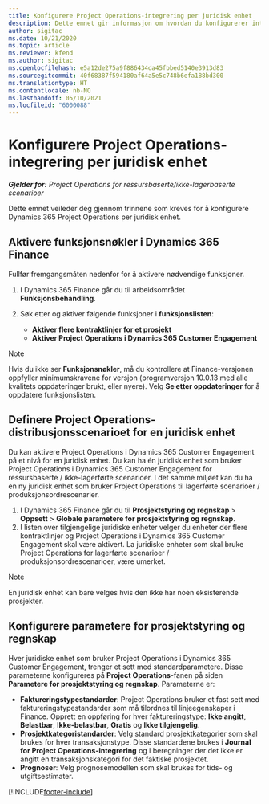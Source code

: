 ```yaml
---
title: Konfigurere Project Operations-integrering per juridisk enhet
description: Dette emnet gir informasjon om hvordan du konfigurerer integrering per juridisk enhet i Project Operations.
author: sigitac
ms.date: 10/21/2020
ms.topic: article
ms.reviewer: kfend
ms.author: sigitac
ms.openlocfilehash: e5a12de275a9f886434da45fbbed5140e3913d83
ms.sourcegitcommit: 40f68387f594180af64a5e5c748b6efa188bd300
ms.translationtype: HT
ms.contentlocale: nb-NO
ms.lasthandoff: 05/10/2021
ms.locfileid: "6000088"
---
```

# <a name="configure-project-operations-integration-per-legal-entity"></a>Konfigurere Project Operations-integrering per juridisk enhet 

_**Gjelder for:** Project Operations for ressursbaserte/ikke-lagerbaserte scenarioer_

Dette emnet veileder deg gjennom trinnene som kreves for å konfigurere Dynamics 365 Project Operations per juridisk enhet.

## <a name="enable-feature-keys-in-dynamics-365-finance"></a>Aktivere funksjonsnøkler i Dynamics 365 Finance

Fullfør fremgangsmåten nedenfor for å aktivere nødvendige funksjoner.

1. I Dynamics 365 Finance går du til arbeidsområdet **Funksjonsbehandling**.
2. Søk etter og aktiver følgende funksjoner i **funksjonslisten**:
  
    - **Aktiver flere kontraktlinjer for et prosjekt**
    - **Aktiver Project Operations i Dynamics 365 Customer Engagement**

> [!NOTE]
> Hvis du ikke ser **Funksjonsnøkler**, må du kontrollere at Finance-versjonen oppfyller minimumskravene for versjon (programversjon 10.0.13 med alle kvalitets oppdateringer brukt, eller nyere). Velg **Se etter oppdateringer** for å oppdatere funksjonslisten.

## <a name="define-the-project-operations-deployment-scenario-for-a-legal-entity"></a>Definere Project Operations-distribusjonsscenarioet for en juridisk enhet

Du kan aktivere Project Operations i Dynamics 365 Customer Engagement på et nivå for en juridisk enhet. Du kan ha én juridisk enhet som bruker Project Operations i Dynamics 365 Customer Engagement for ressursbaserte / ikke-lagerførte scenarioer. I det samme miljøet kan du ha en ny juridisk enhet som bruker Project Operations til lagerførte scenarioer / produksjonsordrescenarier.

1. I Dynamics 365 Finance går du til **Prosjektstyring og regnskap** > **Oppsett** > **Globale parametere for prosjektstyring og regnskap**.
2. I listen over tilgjengelige juridiske enheter velger du enheter der flere kontraktlinjer og Project Operations i Dynamics 365 Customer Engagement skal være aktivert. La juridiske enheter som skal bruke Project Operations for lagerførte scenarioer / produksjonsordrescenarioer, være umerket.

> [!NOTE]
> En juridisk enhet kan bare velges hvis den ikke har noen eksisterende prosjekter.

## <a name="configure-project-management-and-accounting-parameters"></a>Konfigurere parametere for prosjektstyring og regnskap

Hver juridiske enhet som bruker Project Operations i Dynamics 365 Customer Engagement, trenger et sett med standardparametere. Disse parameterne konfigureres på **Project Operations**-fanen på siden **Parametere for prosjektstyring og regnskap**. Parameterne er:

  - **Faktureringstypestandarder**: Project Operations bruker et fast sett med faktureringstypestandarder som må tilordnes til linjeegenskaper i Finance. Opprett en oppføring for hver faktureringstype: **Ikke angitt**, **Belastbar**, **Ikke-belastbar**, **Gratis** og **Ikke tilgjengelig**.
  - **Prosjektkategoristandarder**: Velg standard prosjektkategorier som skal brukes for hver transaksjonstype. Disse standardene brukes i **Journal for Project Operations-integrering** og i beregninger der det ikke er angitt en transaksjonskategori for det faktiske prosjektet.
  - **Prognoser**: Velg prognosemodellen som skal brukes for tids- og utgiftsestimater.


[!INCLUDE[footer-include](../includes/footer-banner.md)]